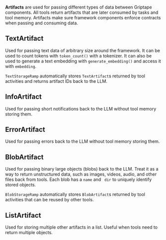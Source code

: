 **Artifacts** are used for passing different types of data between Griptape components. All tools return artifacts that are later consumed by tasks and tool memory. Artifacts make sure framework components enforce contracts when passing and consuming data.

## TextArtifact

Used for passing text data of arbitrary size around the framework. It can be used to count tokens with `token_count()` with a tokenizer. It can also be used to generate a text embedding with `generate_embedding()` and access it with `embedding`.

`TextStorageRamp` automatically stores `TextArtifact`s returned by tool activities and returns artifact IDs back to the LLM.

## InfoArtifact

Used for passing short notifications back to the LLM without tool memory storing them.

## ErrorArtifact

Used for passing errors back to the LLM without tool memory storing them.

## BlobArtifact

Used for passing binary large objects (blobs) back to the LLM. Treat it as a way to return unstructured data, such as images, videos, audio, and other files back from tools. Each blob has a `name` and ` dir` to uniquely identify stored objects.

`BlobStorageRamp` automatically stores `BlobArtifact`s returned by tool activities that can be reused by other tools.

## ListArtifact

Used for storing multiple other artifacts in a list. Useful when tools need to return multiple objects.